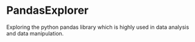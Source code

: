 # PandasExplorer
Exploring the python pandas library which is highly used in data analysis and data manipulation.
